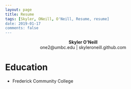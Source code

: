 ```yaml
---
layout: page
title: Resume
tags: [Skyler, ONeill, O'Neill, Resume, resume]
date: 2019-01-17
comments: false
---
```

    
<center><b>Skyler O'Neill</b></center>
<center>one2@umbc.edu | skyleroneill.github.com</center>

# Education
* Frederick Community College
